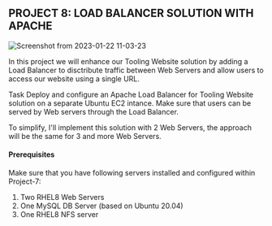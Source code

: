 
## PROJECT 8: LOAD BALANCER SOLUTION WITH APACHE


![Screenshot from 2023-01-22 11-03-23](https://user-images.githubusercontent.com/66005935/213910248-4b6cb8df-301e-450c-b199-fc2edfe91fac.png)


In this project we will enhance our Tooling Website solution by adding a Load Balancer to disctribute traffic between Web Servers and allow users to access our website using a single URL.

Task
Deploy and configure an Apache Load Balancer for Tooling Website solution on a separate Ubuntu EC2 intance. Make sure that users can be served by Web servers through the Load Balancer.

To simplify, I'll implement this solution with 2 Web Servers, the approach will be the same for 3 and more Web Servers.


#### Prerequisites
Make sure that you have following servers installed and configured within Project-7:

1. Two RHEL8 Web Servers
2. One MySQL DB Server (based on Ubuntu 20.04)
3. One RHEL8 NFS server



